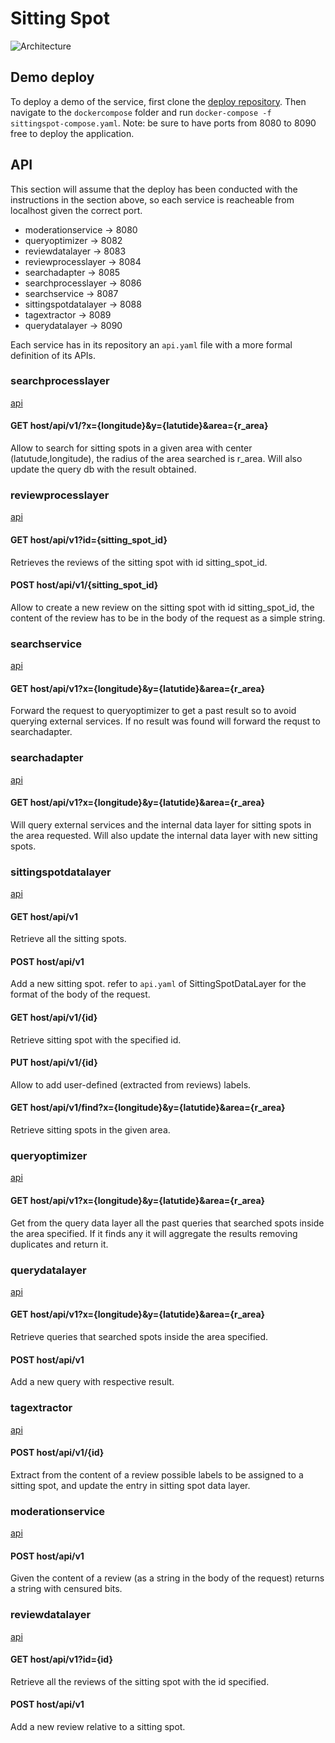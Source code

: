# Sitting Spot

![Architecture](https://drive.google.com/uc?id=1zdPsijnLdop0RNGODiwsK2JCv_GjBfz1)


## Demo deploy

To deploy a demo of the service, first clone the [deploy repository](https://github.com/SittingSpotTeam/deploy).
Then navigate to the `dockercompose` folder and run `docker-compose -f sittingspot-compose.yaml`.
Note: be sure to have ports from 8080 to 8090 free to deploy the application.

## API

This section will assume that the deploy has been conducted with the instructions in the section above, so each service is reacheable from localhost given the correct port.

- moderationservice -> 8080
- queryoptimizer -> 8082
- reviewdatalayer -> 8083
- reviewprocesslayer -> 8084
- searchadapter -> 8085
- searchprocesslayer -> 8086
- searchservice -> 8087
- sittingspotdatalayer -> 8088
- tagextractor -> 8089
- querydatalayer -> 8090

Each service has in its repository an `api.yaml` file with a more formal definition of its APIs.

### searchprocesslayer

[api](https://github.com/SittingSpotTeam/SearchProcessLayer/blob/main/api.yaml)

#### GET host/api/v1/?x={longitude}&y={latutide}&area={r_area}

Allow to search for sitting spots in a given area with center (latutude,longitude), the radius of the area searched is r_area.
Will also update the query db with the result obtained.

### reviewprocesslayer

[api](https://github.com/SittingSpotTeam/ReviewProcessLayer/blob/main/api.yaml)

#### GET host/api/v1?id={sitting_spot_id}

Retrieves the reviews of the sitting spot with id sitting_spot_id.

#### POST host/api/v1/{sitting_spot_id}

Allow to create a new review on the sitting spot with id sitting_spot_id, the content of the review has to be in the body of the request as a simple string.


### searchservice

[api](https://github.com/SittingSpotTeam/SearchService/blob/main/api.yaml)

#### GET host/api/v1?x={longitude}&y={latutide}&area={r_area}

Forward the request to queryoptimizer to get a past result so to avoid querying external services.
If no result was found will forward the requst to searchadapter.

### searchadapter

[api](https://github.com/SittingSpotTeam/SearchAdapter/blob/main/api.yaml)

#### GET host/api/v1?x={longitude}&y={latutide}&area={r_area}

Will query external services and the internal data layer for sitting spots in the area requested.
Will also update the internal data layer with new sitting spots.

### sittingspotdatalayer

[api](https://github.com/SittingSpotTeam/SittingSpotDataLayer/blob/main/api.yaml)

#### GET host/api/v1

Retrieve all the sitting spots.

#### POST host/api/v1

Add a new sitting spot. 
refer to `api.yaml` of SittingSpotDataLayer for the format of the body of the request.

#### GET host/api/v1/{id}

Retrieve sitting spot with the specified id.

#### PUT host/api/v1/{id}

Allow to add user-defined (extracted from reviews) labels.

#### GET host/api/v1/find?x={longitude}&y={latutide}&area={r_area}

Retrieve sitting spots in the given area.

### queryoptimizer

[api](https://github.com/SittingSpotTeam/QueryOptimizer/blob/main/api.yaml)

#### GET host/api/v1?x={longitude}&y={latutide}&area={r_area}

Get from the query data layer all the past queries that searched spots inside the area specified.
If it finds any it will aggregate the results removing duplicates and return it.

### querydatalayer

[api](https://github.com/SittingSpotTeam/QueryDataLayer/blob/main/api.yaml)

#### GET host/api/v1?x={longitude}&y={latutide}&area={r_area}

Retrieve queries that searched spots inside the area specified.

#### POST host/api/v1

Add a new query with respective result.

### tagextractor

[api](https://github.com/SittingSpotTeam/TagExtractor/blob/main/api.yaml)

#### POST host/api/v1/{id}

Extract from the content of a review possible labels to be assigned to a sitting spot, and update the entry in sitting spot data layer.

### moderationservice

[api](https://github.com/SittingSpotTeam/ModerationService/blob/main/api.yaml)

#### POST host/api/v1

Given the content of a review (as a string in the body of the request) returns a string with censured bits.

### reviewdatalayer

[api](https://github.com/SittingSpotTeam/ReviewDataLayer/blob/main/api.yaml)

#### GET host/api/v1?id={id}

Retrieve all the reviews of the sitting spot with the id specified.

#### POST host/api/v1

Add a new review relative to a sitting spot.
